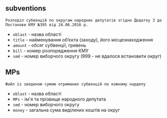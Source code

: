 ## subventions
    Розподіл субвенцій по округам народних депутатів згідно Додатку 3 до Постанови КМУ №395 від 24.06.2016 р.
* ```oblast``` - назва області
* ```title``` - найменування об’єкта (заходу), його місцезнаходження
* ```amount``` - обсяг субвенції, гривень
* ```bill``` - номер розпорядження КМУ
* ```smd``` - номер виборчого округу (999 - не вдалося встановити округ)

## MPs
    Файл із зведеною сумою отриманих субвенцій по кожному нардепу
* ```oblast``` - назва області
* ```MPs``` - ім'я та прізвище народного депутата
* ```smd``` - номер виборчого округу
* ```money``` - загальна сума виділених коштів на округ

